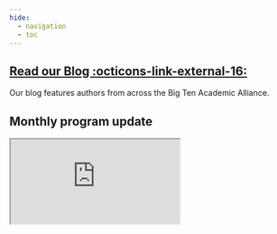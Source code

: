 ```yaml
---
hide:
  - navigation
  - toc
---
```


## [Read our Blog :octicons-link-external-16:](https://geobtaa.blogspot.com)

Our blog features authors from across the Big Ten Academic Alliance.


## Monthly program update

<div class="responsive-google-slides">

<iframe src="https://docs.google.com/presentation/d/e/2PACX-1vTNxkmSpOiF5ZFeK2bzldnyXBkZNHS-2KiqleWq2czficuvB61V9mtjHEC9YaOREFxQcEJUh6x3i9CW/embed?start=false&loop=false&delayms=3000" frameborder="50" allowfullscreen="true" mozallowfullscreen="true" webkitallowfullscreen="true"></iframe>

</div>